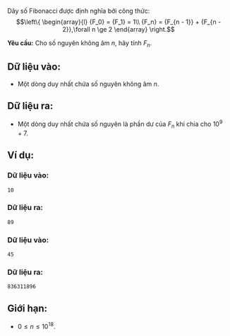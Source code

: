 Dãy số Fibonacci được định nghĩa bởi công thức:
$$\left\{ \begin{array}{l}
{F_0} = {F_1} = 1\\
{F_n} = {F_{n - 1}} + {F_{n - 2}},\forall n \ge 2
\end{array} \right.$$

****Yêu cầu:**** Cho số nguyên không âm $n$, hãy tính $F_n$.

## Dữ liệu vào:
- Một dòng duy nhất chứa số nguyên không âm $n$.

## Dữ liệu ra:
- Một dòng duy nhất chứa số nguyên là phần dư của $F_n$ khi chia cho $10^9 + 7$.

## Ví dụ:
### Dữ liệu vào:
```
10
```

### Dữ liệu ra:
```
89
```

### Dữ liệu vào:
```
45
```

### Dữ liệu ra:
```
836311896
```

## Giới hạn:
- $0 ≤ n ≤ 10^{18}$.